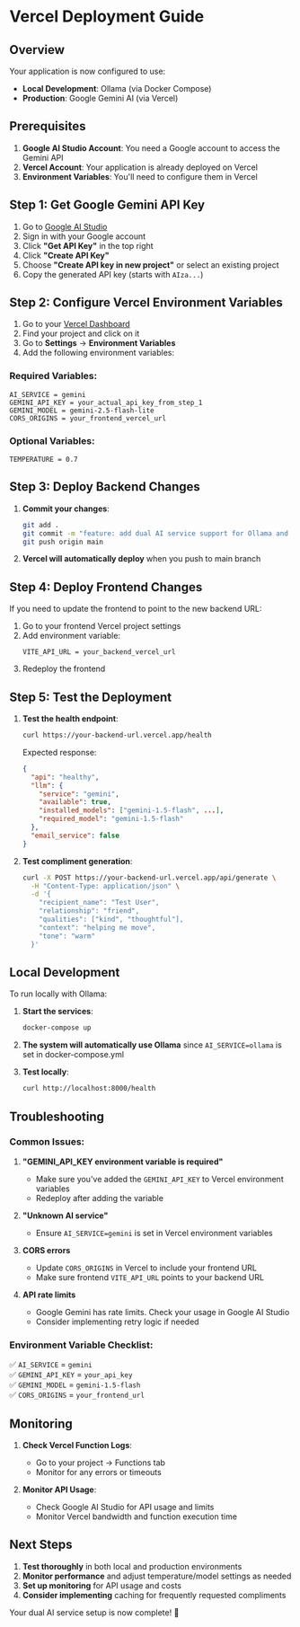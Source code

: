 # Vercel Deployment Guide

## Overview

Your application is now configured to use:
- **Local Development**: Ollama (via Docker Compose)
- **Production**: Google Gemini AI (via Vercel)

## Prerequisites

1. **Google AI Studio Account**: You need a Google account to access the Gemini API
2. **Vercel Account**: Your application is already deployed on Vercel
3. **Environment Variables**: You'll need to configure them in Vercel

## Step 1: Get Google Gemini API Key

1. Go to [Google AI Studio](https://aistudio.google.com/)
2. Sign in with your Google account
3. Click **"Get API Key"** in the top right
4. Click **"Create API Key"**
5. Choose **"Create API key in new project"** or select an existing project
6. Copy the generated API key (starts with `AIza...`)

## Step 2: Configure Vercel Environment Variables

1. Go to your [Vercel Dashboard](https://vercel.com/dashboard)
2. Find your project and click on it
3. Go to **Settings** → **Environment Variables**
4. Add the following environment variables:

### Required Variables:
```
AI_SERVICE = gemini
GEMINI_API_KEY = your_actual_api_key_from_step_1
GEMINI_MODEL = gemini-2.5-flash-lite
CORS_ORIGINS = your_frontend_vercel_url
```

### Optional Variables:
```
TEMPERATURE = 0.7
```

## Step 3: Deploy Backend Changes

1. **Commit your changes**:
   ```bash
   git add .
   git commit -m "feature: add dual AI service support for Ollama and Gemini"
   git push origin main
   ```

2. **Vercel will automatically deploy** when you push to main branch

## Step 4: Deploy Frontend Changes

If you need to update the frontend to point to the new backend URL:

1. Go to your frontend Vercel project settings
2. Add environment variable:
   ```
   VITE_API_URL = your_backend_vercel_url
   ```
3. Redeploy the frontend

## Step 5: Test the Deployment

1. **Test the health endpoint**:
   ```bash
   curl https://your-backend-url.vercel.app/health
   ```

   Expected response:
   ```json
   {
     "api": "healthy",
     "llm": {
       "service": "gemini",
       "available": true,
       "installed_models": ["gemini-1.5-flash", ...],
       "required_model": "gemini-1.5-flash"
     },
     "email_service": false
   }
   ```

2. **Test compliment generation**:
   ```bash
   curl -X POST https://your-backend-url.vercel.app/api/generate \
     -H "Content-Type: application/json" \
     -d '{
       "recipient_name": "Test User",
       "relationship": "friend",
       "qualities": ["kind", "thoughtful"],
       "context": "helping me move",
       "tone": "warm"
     }'
   ```

## Local Development

To run locally with Ollama:

1. **Start the services**:
   ```bash
   docker-compose up
   ```

2. **The system will automatically use Ollama** since `AI_SERVICE=ollama` is set in docker-compose.yml

3. **Test locally**:
   ```bash
   curl http://localhost:8000/health
   ```

## Troubleshooting

### Common Issues:

1. **"GEMINI_API_KEY environment variable is required"**
   - Make sure you've added the `GEMINI_API_KEY` to Vercel environment variables
   - Redeploy after adding the variable

2. **"Unknown AI service"**
   - Ensure `AI_SERVICE=gemini` is set in Vercel environment variables

3. **CORS errors**
   - Update `CORS_ORIGINS` in Vercel to include your frontend URL
   - Make sure frontend `VITE_API_URL` points to your backend URL

4. **API rate limits**
   - Google Gemini has rate limits. Check your usage in Google AI Studio
   - Consider implementing retry logic if needed

### Environment Variable Checklist:

✅ `AI_SERVICE` = `gemini`  
✅ `GEMINI_API_KEY` = `your_api_key`  
✅ `GEMINI_MODEL` = `gemini-1.5-flash`  
✅ `CORS_ORIGINS` = `your_frontend_url`  

## Monitoring

1. **Check Vercel Function Logs**:
   - Go to your project → Functions tab
   - Monitor for any errors or timeouts

2. **Monitor API Usage**:
   - Check Google AI Studio for API usage and limits
   - Monitor Vercel bandwidth and function execution time

## Next Steps

1. **Test thoroughly** in both local and production environments
2. **Monitor performance** and adjust temperature/model settings as needed
3. **Set up monitoring** for API usage and costs
4. **Consider implementing** caching for frequently requested compliments

Your dual AI service setup is now complete! 🎉

